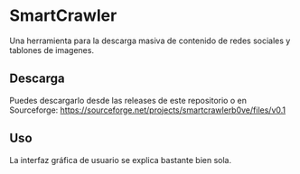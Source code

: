 # SmartCrawler
Una herramienta para la descarga masiva de contenido de redes sociales y tablones de imagenes.
## Descarga
Puedes descargarlo desde las releases de este repositorio o en Sourceforge: https://sourceforge.net/projects/smartcrawlerb0ve/files/v0.1
## Uso
La interfaz gráfica de usuario se explica bastante bien sola.

